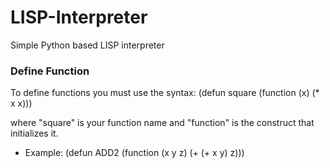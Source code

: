 # LISP-Interpreter
Simple Python based LISP interpreter
### Define Function
To define functions you must use the syntax:
(defun square (function (x) (* x x)))

where "square" is your function name and "function" is the construct that initializes it.

- Example: (defun ADD2 (function (x y z) (+ (+ x y) z)))
